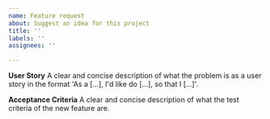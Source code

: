 ```yaml
---
name: Feature request
about: Suggest an idea for this project
title: ''
labels: ''
assignees: ''

---
```


**User Story**
A clear and concise description of what the problem is as a user story in the format 'As a [...], I'd like do [...], so that I [...]'.

**Acceptance Criteria**
A clear and concise description of what the test criteria of the new feature are.

